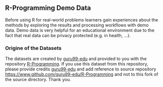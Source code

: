 ## R-Programming Demo Data
Before using R for real-world problems learners gain experiences about the methods by exploring the results and processing workflows with demo data. 
Demo data is very helpful for an educational environment due to the fact that real data can be privacy protected (e.g. in health, ...).

### Origine of the Datasets
The datasets are created by [guru99-edu](https://www.github.com/guru99-edu) and provided to you with the repository [R-Programming](https://www.github.com/guru99-edu/R-Programming). If you use this dataset from this repository, please provide credits [guru99-edu](https://www.github.com/guru99-edu) and add reference to source repository  https://www.github.com/guru99-edu/R-Programming and not to this fork of the source directory. Thank you.
